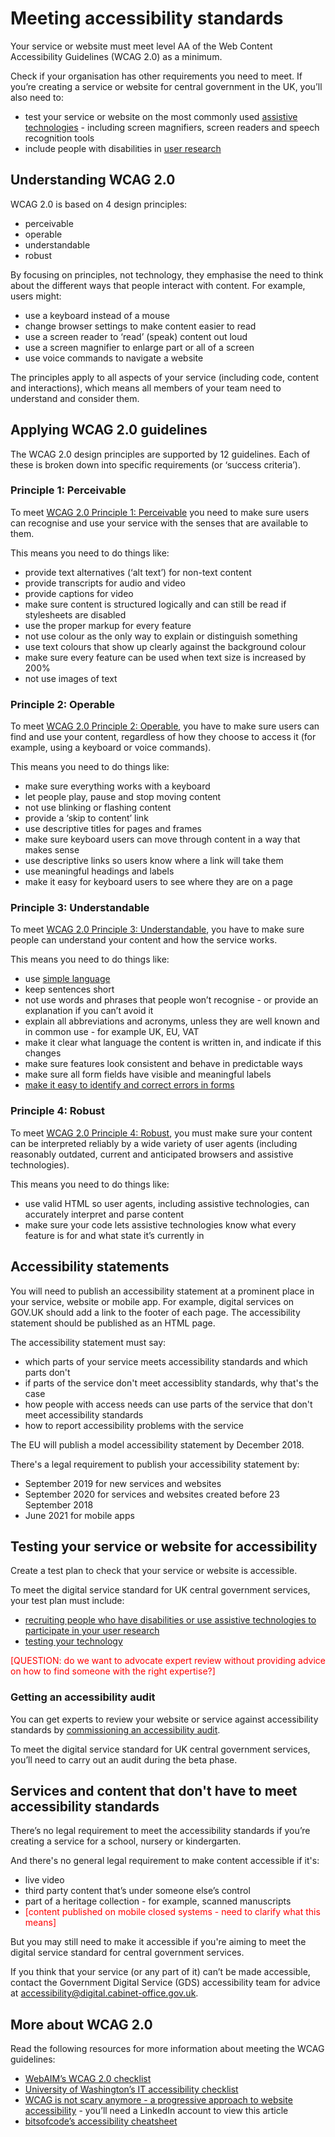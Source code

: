# Meeting accessibility standards

Your service or website must meet level AA of the Web Content Accessibility Guidelines (WCAG 2.0) as a minimum.

Check if your organisation has other requirements you need to meet. If you’re creating a service or website for central government in the UK, you’ll also need to:

* test your service or website on the most commonly used [assistive technologies](https://www.gov.uk/service-manual/technology/designing-for-different-browsers-and-devices#testing-with-assistive-technologies) - including screen magnifiers, screen readers and speech recognition tools
* include people with disabilities in [user research](https://www.gov.uk/service-manual/user-research)

## Understanding WCAG 2.0

WCAG 2.0 is based on 4 design principles:

- perceivable
- operable
- understandable
- robust

By focusing on principles, not technology, they emphasise the need to think about the different ways that people interact with content. For example, users might:

* use a keyboard instead of a mouse
* change browser settings to make content easier to read
* use a screen reader to ‘read’ (speak) content out loud
* use a screen magnifier to enlarge part or all of a screen
* use voice commands to navigate a website

The principles apply to all aspects of your service (including code, content and interactions), which means all members of your team need to understand and consider them.

## Applying WCAG 2.0 guidelines

The WCAG 2.0 design principles are supported by 12 guidelines. Each of these is broken down into specific requirements (or ‘success criteria’).

### Principle 1: Perceivable

To meet [WCAG 2.0 Principle 1: Perceivable](https://www.w3.org/TR/WCAG20/#perceivable) you need to make sure users can recognise and use your service with the senses that are available to them.

This means you need to do things like:

- provide text alternatives (‘alt text’) for non-text content
- provide transcripts for audio and video
- provide captions for video
- make sure content is structured logically and can still be read if stylesheets are disabled
- use the proper markup for every feature
- not use colour as the only way to explain or distinguish something
- use text colours that show up clearly against the background colour
- make sure every feature can be used when text size is increased by 200%
- not use images of text

### Principle 2: Operable

To meet [WCAG 2.0 Principle 2: Operable](https://www.w3.org/TR/WCAG20/#operable), you have to make sure users can find and use your content, regardless of how they choose to access it (for example, using a keyboard or voice commands).

This means you need to do things like:

- make sure everything works with a keyboard
- let people play, pause and stop moving content
- not use blinking or flashing content
- provide a ‘skip to content’ link
- use descriptive titles for pages and frames
- make sure keyboard users can move through content in a way that makes sense
- use descriptive links so users know where a link will take them
- use meaningful headings and labels
- make it easy for keyboard users to see where they are on a page

### Principle 3: Understandable

To meet [WCAG 2.0 Principle 3: Understandable](https://www.w3.org/TR/WCAG20/#understandable), you have to make sure people can understand your content and how the service works.

This means you need to do things like:

- use [simple language](https://www.gov.uk/guidance/content-design/writing-for-gov-uk)
- keep sentences short
- not use words and phrases that people won’t recognise - or provide an explanation if you can’t avoid it
- explain all abbreviations and acronyms, unless they are well known and in common use - for example UK, EU, VAT
- make it clear what language the content is written in, and indicate if this changes
- make sure features look consistent and behave in predictable ways
- make sure all form fields have visible and meaningful labels
- [make it easy to identify and correct errors in forms](https://govuk-elements.herokuapp.com/errors/)

### Principle 4: Robust

To meet [WCAG 2.0 Principle 4: Robust](https://www.w3.org/TR/WCAG20/#robust), you must make sure your content can be interpreted reliably by a wide variety of user agents (including reasonably outdated, current and anticipated browsers and assistive technologies).

This means you need to do things like:

- use valid HTML so user agents, including assistive technologies, can accurately interpret and parse content
- make sure your code lets assistive technologies know what every feature is for and what state it’s currently in

## Accessibility statements

You will need to publish an accessibility statement at a prominent place in your service, website or mobile app. For example, digital services on GOV.UK should add a link to the footer of each page. The accessibility statement should be published as an HTML page. 

The accessibility statement must say:

- which parts of your service meets accessibility standards and which parts don't
- if parts of the service don't meet accessiblity standards, why that's the case
- how people with access needs can use parts of the service that don't meet accessibility standards
- how to report accessibility problems with the service

The EU will publish a model accessibility statement by December 2018.

There's a legal requirement to publish your accessibility statement by:

- September 2019 for new services and websites
- September 2020 for services and websites created before 23 September 2018
- June 2021 for mobile apps

## Testing your service or website for accessibility

Create a test plan to check that your service or website is accessible.

To meet the digital service standard for UK central government services, your test plan must include:

- [recruiting people who have disabilities or use assistive technologies to participate in your user research](https://www.gov.uk/service-manual/user-research/find-user-research-participants)
- [testing your technology](https://www.gov.uk/service-manual/technology/testing-for-accessibility)

<p style="color:red;">[QUESTION: do we want to advocate expert review without providing advice on how to find someone with the right expertise?]</p>

### Getting an accessibility audit

You can get experts to review your website or service against accessibility standards by [commissioning an accessibility audit](https://stephengill.github.io/a11y-guidance.github.io/audit.html).

To meet the digital service standard for UK central government services, you’ll need to carry out an audit during the beta phase.

## Services and content that don't have to meet accessibility standards

There’s no legal requirement to meet the accessibility standards if you’re creating a service for a school, nursery or kindergarten.

And there's no general legal requirement to make content accessible if it's:

- live video
- third party content that’s under someone else’s control
- part of a heritage collection - for example, scanned manuscripts
- <span style="color:red">[content published on mobile closed systems - need to clarify what this means]</span>

But you may still need to make it accessible if you're aiming to meet the digital service standard for central government services.

If you think that your service (or any part of it) can’t be made accessible, contact the Government Digital Service (GDS) accessibility team for advice at <accessibility@digital.cabinet-office.gov.uk>.

## More about WCAG 2.0

Read the following resources for more information about meeting the WCAG guidelines:

- [WebAIM’s WCAG 2.0 checklist](https://webaim.org/standards/wcag/checklist)
- [University of Washington’s IT accessibility checklist](http://www.washington.edu/accessibility/checklist/)
- [WCAG is not scary anymore - a progressive approach to website accessibility](https://www.linkedin.com/pulse/wcag-scary-anymore-progressive-approach-website-herin-hentry/) - you’ll need a LinkedIn account to view this article
- [bitsofcode’s accessibility cheatsheet](https://bitsofco.de/the-accessibility-cheatsheet/)
